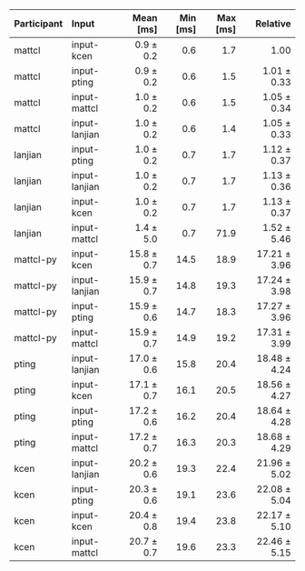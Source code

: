 | Participant | Input | Mean [ms] | Min [ms] | Max [ms] | Relative |
|:---|:---|---:|---:|---:|---:|
| mattcl | input-kcen | 0.9 ± 0.2 | 0.6 | 1.7 | 1.00 |
| mattcl | input-pting | 0.9 ± 0.2 | 0.6 | 1.5 | 1.01 ± 0.33 |
| mattcl | input-mattcl | 1.0 ± 0.2 | 0.6 | 1.5 | 1.05 ± 0.34 |
| mattcl | input-lanjian | 1.0 ± 0.2 | 0.6 | 1.4 | 1.05 ± 0.33 |
| lanjian | input-pting | 1.0 ± 0.2 | 0.7 | 1.7 | 1.12 ± 0.37 |
| lanjian | input-lanjian | 1.0 ± 0.2 | 0.7 | 1.7 | 1.13 ± 0.36 |
| lanjian | input-kcen | 1.0 ± 0.2 | 0.7 | 1.7 | 1.13 ± 0.37 |
| lanjian | input-mattcl | 1.4 ± 5.0 | 0.7 | 71.9 | 1.52 ± 5.46 |
| mattcl-py | input-kcen | 15.8 ± 0.7 | 14.5 | 18.9 | 17.21 ± 3.96 |
| mattcl-py | input-lanjian | 15.9 ± 0.7 | 14.8 | 19.3 | 17.24 ± 3.98 |
| mattcl-py | input-pting | 15.9 ± 0.6 | 14.7 | 18.3 | 17.27 ± 3.96 |
| mattcl-py | input-mattcl | 15.9 ± 0.7 | 14.9 | 19.2 | 17.31 ± 3.99 |
| pting | input-lanjian | 17.0 ± 0.6 | 15.8 | 20.4 | 18.48 ± 4.24 |
| pting | input-kcen | 17.1 ± 0.7 | 16.1 | 20.5 | 18.56 ± 4.27 |
| pting | input-pting | 17.2 ± 0.6 | 16.2 | 20.4 | 18.64 ± 4.28 |
| pting | input-mattcl | 17.2 ± 0.7 | 16.3 | 20.3 | 18.68 ± 4.29 |
| kcen | input-lanjian | 20.2 ± 0.6 | 19.3 | 22.4 | 21.96 ± 5.02 |
| kcen | input-pting | 20.3 ± 0.6 | 19.1 | 23.6 | 22.08 ± 5.04 |
| kcen | input-kcen | 20.4 ± 0.8 | 19.4 | 23.8 | 22.17 ± 5.10 |
| kcen | input-mattcl | 20.7 ± 0.7 | 19.6 | 23.3 | 22.46 ± 5.15 |
